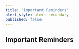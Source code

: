 ```yaml
---
title: 'Important Reminders'
alert_style: alert-secondary
published: false
---
```


## Important Reminders
